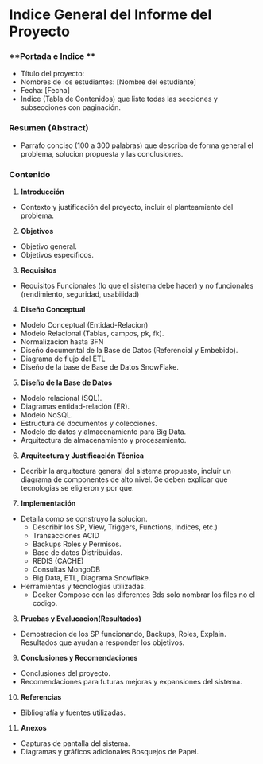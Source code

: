 # Indice General del Informe del Proyecto

### **Portada e Indice **

-   Título del proyecto:
-   Nombres de los estudiantes: [Nombre del estudiante]
-   Fecha: [Fecha]
-   Indice (Tabla de Contenidos) que liste todas las secciones y subsecciones con paginación.

### **Resumen (Abstract)**

-   Parrafo conciso (100 a 300 palabras) que describa de forma general el problema, solucion propuesta y las conclusiones. 

### Contenido 
1. **Introducción**

-   Contexto y justificación del proyecto, incluir el planteamiento del problema.

2. **Objetivos**

-   Objetivo general.
-   Objetivos específicos.

3. **Requisitos** 
-   Requisitos Funcionales (lo que el sistema debe hacer) y no funcionales (rendimiento, seguridad, usabilidad)
4. **Diseño Conceptual**

-   Modelo Conceptual (Entidad-Relacion) 
-   Modelo Relacional (Tablas, campos, pk, fk).
-   Normalizacion hasta 3FN
-   Diseño documental de la Base de Datos (Referencial y Embebido).
-   Diagrama de flujo del ETL
-   Diseño de la base de Base de Datos SnowFlake.


5. **Diseño de la Base de Datos**

-   Modelo relacional (SQL).
-   Diagramas entidad-relación (ER).
-   Modelo NoSQL.
-   Estructura de documentos y colecciones.
-   Modelo de datos y almacenamiento para Big Data.
-   Arquitectura de almacenamiento y procesamiento.

6. **Arquitectura y Justificación Técnica**
-   Decribir la arquitectura general del sistema propuesto, incluir un diagrama de componentes de alto nivel. Se deben explicar que tecnologias se eligieron y por que. 

7. **Implementación**

-   Detalla como se construyo la solucion. 
    -   Describir los SP, View, Triggers, Functions, Indices, etc.) 
    -   Transacciones ACID
    -   Backups Roles y Permisos.
    -   Base de datos Distribuidas. 
    -   REDIS (CACHE)
    -   Consultas MongoDB
    -   Big Data, ETL, Diagrama Snowflake.
-   Herramientas y tecnologías utilizadas.
    -   Docker Compose con las diferentes Bds solo nombrar los files no el codigo.	

8. **Pruebas y Evalucacion(Resultados)**
-   Demostracion de los SP funcionando, Backups, Roles, Explain. Resultados que ayudan a responder los objetivos. 

9. **Conclusiones y Recomendaciones**

-   Conclusiones del proyecto.
-   Recomendaciones para futuras mejoras y expansiones del sistema.

10. **Referencias**

-   Bibliografía y fuentes utilizadas.

11.  **Anexos**

-   Capturas de pantalla del sistema.
-   Diagramas y gráficos adicionales Bosquejos de Papel.